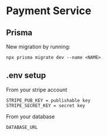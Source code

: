 # Payment Service

## Prisma

New migration by running:

```
npx prisma migrate dev --name <NAME>
```

## .env setup

From your stripe account

```
STRIPE_PUB_KEY = publishable key
STRIPE_SECRET_KEY = secret key
```

From your database

```
DATABASE_URL
```
